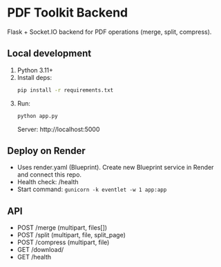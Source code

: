 # PDF Toolkit Backend

Flask + Socket.IO backend for PDF operations (merge, split, compress).

## Local development
1. Python 3.11+
2. Install deps:
   ```bash
   pip install -r requirements.txt
   ```
3. Run:
   ```bash
   python app.py
   ```
   Server: http://localhost:5000

## Deploy on Render
- Uses render.yaml (Blueprint). Create new Blueprint service in Render and connect this repo.
- Health check: /health
- Start command: `gunicorn -k eventlet -w 1 app:app`

## API
- POST /merge  (multipart, files[])
- POST /split  (multipart, file, split_page)
- POST /compress  (multipart, file)
- GET /download/<filename>
- GET /health